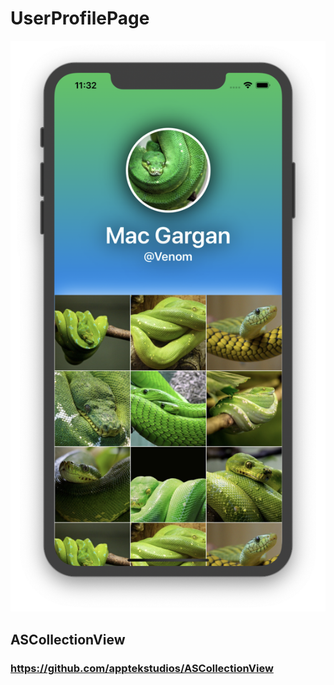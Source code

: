 # UserProfilePage

![](https://github.com/ram4ik/UserProfilePage/blob/master/UserProfilePage/Assets.xcassets/Screenshot%202020-02-26%20at%2011.32.19.imageset/Screenshot%202020-02-26%20at%2011.32.19.png)

## ASCollectionView
### https://github.com/apptekstudios/ASCollectionView
